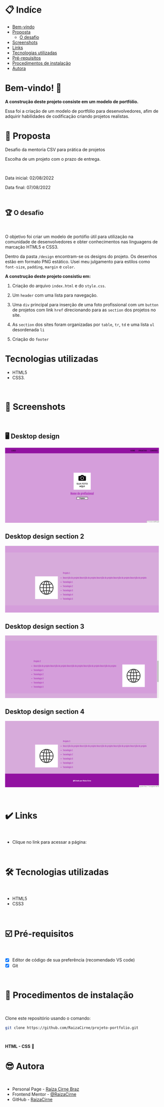 # 📋 Indíce

- [Bem-vindo](#id01)
- [Proposta](#id01)
  - [O desafio](#id01.1)
- [Screenshots](#id02)
- [Links](#id03)
- [Tecnologias utilizadas](#id04)
- [Pré-requisitos](#id05)
- [Procedimentos de instalação](#id06)
- [Autora](#id07)

# Bem-vindo! 👋 <a name="id01"></a>

**A construção deste projeto consiste em um modelo de portfólio.**

Essa foi a criação de um modelo de portfólio para desenvolvedores, afim de adquirir habilidades de codificação criando projetos realistas.

# 🚀 Proposta <a name="id01"></a>

Desafio da mentoria CSV para prática de projetos 

Escolha de um projeto com o prazo de entrega.

<br />

Data inicial: 02/08/2022

Data final: 07/08/2022

<br />

## :trophy: O desafio <a name="id01.1"></a>

<br />

O objetivo foi criar um modelo de portófio útil para utilização na comunidade de desenvolvedores e obter conhecimentos nas linguagens de marcação HTML5 e CSS3. 

Dentro da pasta `/design` encontram-se os designs do projeto. 
Os desenhos estão em formato PNG estático. Usei meu julgamento para estilos como `font-size`, `padding`, `margin` e `color`.

**A construção deste projeto consistiu em:**

1. Criação do arquivo `index.html` e do `style.css`. 

2. Um `header` com uma lista para navegação. 

3. Uma `div` principal para inserção de uma foto profissional com um `button` de projetos com link `href` direcionando para as `section` dos projetos no site.  

4. As `section` dos sites foram organizadas por `table`, `tr`, `td` e uma lista `ul` desordenada `li`    

5. Criação do `footer` 


# Tecnologias utilizadas <a name="#id04"></a>

- HTML5
- CSS3. 

<br />

# :camera_flash: Screenshots <a name="id02"></a>

<br />

## :desktop_computer: Desktop design

![Design preview principal](./design/principal.png)

## Desktop design section 2

![Design preview section2](./design/section2.png)

## Desktop design section 3

![Design preview section3](./design/section3.png)

## Desktop design section 4

![Design preview section4](./design/section4.png)

<br />

# :heavy_check_mark: Links <a name="id03"></a>

<br />

- Clique no link para acessar a página:

<br />

# 🛠 Tecnologias utilizadas <a name="id04"></a>

<br />

- HTML5
- CSS3

<br />

# ☑️ Pré-requisitos <a name="id05"></a>

<br />

- [x] Editor de código de sua preferência (recomendado VS code)
- [x] Git

<br />

# 📝 Procedimentos de instalação <a name="id06"></a>

<br />

Clone este repositório usando o comando:

```bash
git clone https://github.com/RaizaCirne/projeto-portfolio.git
```

<br />

**HTML - CSS** 🚀

# :sunglasses: Autora <a name="id07"></a>

<br />

- Personal Page - [Raíza Cirne Braz]()
- Frontend Mentor - [@RaizaCirne](https://www.frontendmentor.io/profile/RaizaCirne)
- GitHub - [RaizaCirne](https://github.com/RaizaCirne)
